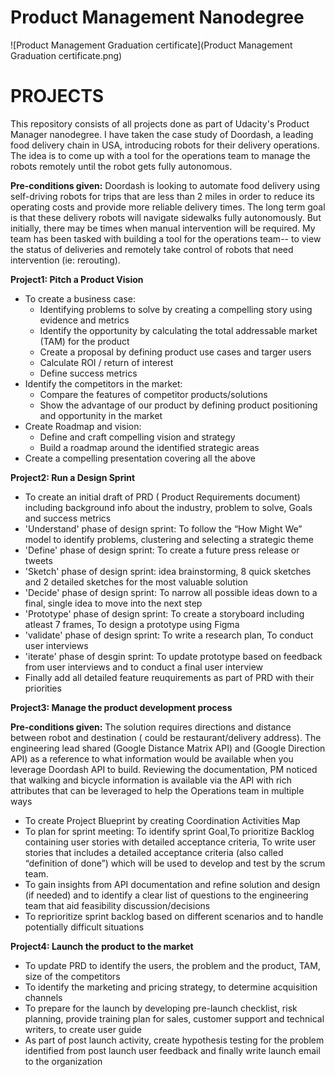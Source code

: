 # Product Management Nanodegree
![Product Management Graduation certificate](Product Management Graduation certificate.png)

# PROJECTS

This repository consists of all projects done as part of Udacity's Product Manager nanodegree. I have taken the case study of Doordash, a leading food delivery chain in USA, introducing robots for their delivery operations. The idea is to come up with a tool for the operations team to manage the robots remotely until the robot gets fully autonomous. 

**Pre-conditions given:** Doordash is looking to automate food delivery using self-driving robots for trips that are less than 2 miles in order to reduce its operating costs and provide more reliable delivery times. The long term goal is that these delivery robots will navigate sidewalks fully autonomously. But initially, there may be times when manual intervention will be required. My team has been tasked with building a tool for the operations team-- to view the status of deliveries and remotely take control of robots that need intervention (ie: rerouting).

**Project1: Pitch a Product Vision** 
- To create a business case: 
  - Identifying problems to solve by creating a compelling story using evidence and metrics
  - Identify the opportunity by calculating the total addressable market (TAM) for the product
  - Create a proposal by defining product use cases and targer users
  - Calculate ROI / return of interest
  - Define success metrics
- Identify the competitors in the market:
  - Compare the features of competitor products/solutions
  - Show the advantage of our product by defining product positioning and opportunity in the market
- Create Roadmap and vision:
  - Define and craft compelling vision and strategy
  - Build a roadmap around the identified strategic areas
- Create a compelling presentation covering all the above

**Project2: Run a Design Sprint** 
- To create an initial draft of PRD ( Product Requirements document) including background info about the industry, problem to solve, Goals and success metrics
- 'Understand' phase of design sprint: To follow the “How Might We” model to identify problems, clustering and selecting a strategic theme
- 'Define' phase of design sprint: To create a future press release or tweets
- 'Sketch' phase of design sprint: idea brainstorming, 8 quick sketches and 2 detailed sketches for the most valuable solution
- 'Decide' phase of design sprint: To narrow all possible ideas down to a final, single idea to move into the next step
- 'Prototype' phase of design sprint: To create a storyboard including atleast 7 frames, To design a prototype using Figma
- 'validate' phase of design sprint: To write a research plan, To conduct user interviews
- 'iterate' phase of desgin sprint: To update prototype based on feedback from user interviews and to conduct a final user interview
- Finally add all detailed feature reuquirements as part of PRD with their priorities

**Project3: Manage the product development process** 

**Pre-conditions given:**
The solution requires directions and distance between robot and destination ( could be restaurant/delivery address). The engineering lead shared (Google Distance Matrix API) and (Google Direction API) as a reference to what information would be available when you leverage Doordash API to build. Reviewing the documentation, PM noticed that walking and bicycle information is available via the API with rich attributes that can be leveraged to help the Operations team in multiple ways

- To create Project Blueprint by creating Coordination Activities Map
- To plan for sprint meeting: To identify sprint Goal,To prioritize Backlog containing user stories with detailed acceptance criteria, To write user stories that includes a detailed acceptance criteria (also called “definition of done”) which will be used to develop and test by the scrum team.
- To gain insights from API documentation and refine solution and design (if needed) and to identify a clear list of questions to the engineering team that aid feasibility discussion/decisions
- To reprioritize sprint backlog based on different scenarios and to handle potentially difficult situations

**Project4: Launch the product to the market** 
- To update PRD to identify the users, the problem and the product, TAM, size of the competitors
- To identify the marketing and pricing strategy, to determine acquisition channels
- To prepare for the launch by developing pre-launch checklist, risk planning, provide training plan for sales, customer support and technical writers, to create user guide
- As part of post launch activity, create hypothesis testing for the problem identified from post launch user feedback and finally write launch email to the organization
